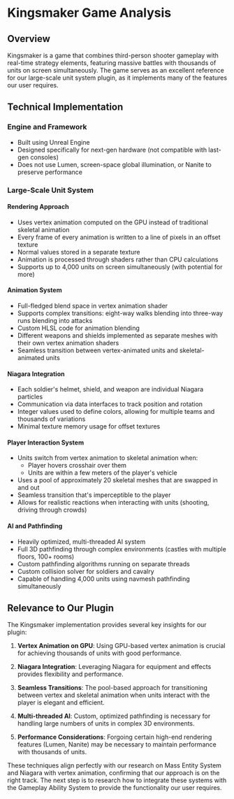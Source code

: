 # Kingsmaker Game Analysis

## Overview
Kingsmaker is a game that combines third-person shooter gameplay with real-time strategy elements, featuring massive battles with thousands of units on screen simultaneously. The game serves as an excellent reference for our large-scale unit system plugin, as it implements many of the features our user requires.

## Technical Implementation

### Engine and Framework
- Built using Unreal Engine
- Designed specifically for next-gen hardware (not compatible with last-gen consoles)
- Does not use Lumen, screen-space global illumination, or Nanite to preserve performance

### Large-Scale Unit System

#### Rendering Approach
- Uses vertex animation computed on the GPU instead of traditional skeletal animation
- Every frame of every animation is written to a line of pixels in an offset texture
- Normal values stored in a separate texture
- Animation is processed through shaders rather than CPU calculations
- Supports up to 4,000 units on screen simultaneously (with potential for more)

#### Animation System
- Full-fledged blend space in vertex animation shader
- Supports complex transitions: eight-way walks blending into three-way runs blending into attacks
- Custom HLSL code for animation blending
- Different weapons and shields implemented as separate meshes with their own vertex animation shaders
- Seamless transition between vertex-animated units and skeletal-animated units

#### Niagara Integration
- Each soldier's helmet, shield, and weapon are individual Niagara particles
- Communication via data interfaces to track position and rotation
- Integer values used to define colors, allowing for multiple teams and thousands of variations
- Minimal texture memory usage for offset textures

#### Player Interaction System
- Units switch from vertex animation to skeletal animation when:
  - Player hovers crosshair over them
  - Units are within a few meters of the player's vehicle
- Uses a pool of approximately 20 skeletal meshes that are swapped in and out
- Seamless transition that's imperceptible to the player
- Allows for realistic reactions when interacting with units (shooting, driving through crowds)

#### AI and Pathfinding
- Heavily optimized, multi-threaded AI system
- Full 3D pathfinding through complex environments (castles with multiple floors, 100+ rooms)
- Custom pathfinding algorithms running on separate threads
- Custom collision solver for soldiers and cavalry
- Capable of handling 4,000 units using navmesh pathfinding simultaneously

## Relevance to Our Plugin

The Kingsmaker implementation provides several key insights for our plugin:

1. **Vertex Animation on GPU**: Using GPU-based vertex animation is crucial for achieving thousands of units with good performance.

2. **Niagara Integration**: Leveraging Niagara for equipment and effects provides flexibility and performance.

3. **Seamless Transitions**: The pool-based approach for transitioning between vertex and skeletal animation when units interact with the player is elegant and efficient.

4. **Multi-threaded AI**: Custom, optimized pathfinding is necessary for handling large numbers of units in complex 3D environments.

5. **Performance Considerations**: Forgoing certain high-end rendering features (Lumen, Nanite) may be necessary to maintain performance with thousands of units.

These techniques align perfectly with our research on Mass Entity System and Niagara with vertex animation, confirming that our approach is on the right track. The next step is to research how to integrate these systems with the Gameplay Ability System to provide the functionality our user requires.
